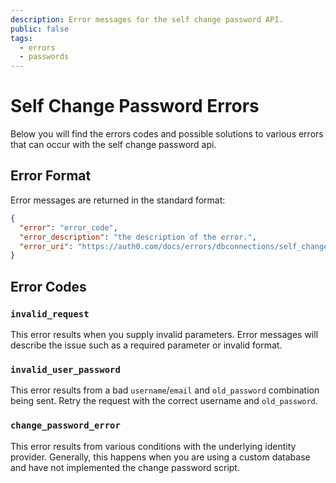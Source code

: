 ```yaml
---
description: Error messages for the self change password API.
public: false
tags:
  - errors
  - passwords
---
```

# Self Change Password Errors

Below you will find the errors codes and possible solutions to various errors that can occur with the self change password api.

## Error Format

Error messages are returned in the standard format:

```json
{
  "error": "error_code",
  "error_description": "the description of the error.",
  "error_uri": "https://auth0.com/docs/errors/dbconnections/self_change_password"
}
```


## Error Codes

### `invalid_request`

This error results when you supply invalid parameters. Error messages will describe the issue such as a required parameter or invalid format.


### `invalid_user_password`

This error results from a bad `username`/`email` and `old_password` combination being sent. Retry the request with the correct username and `old_password`.


### `change_password_error`

This error results from various conditions with the underlying identity provider. Generally, this happens when you are using a custom database and have not implemented the change password script.
